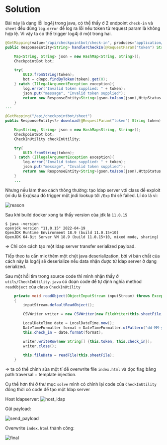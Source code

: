 # Solution

Bài này là dạng lỗi log4j trong java, có thể thấy ở 2 endpoint `check-in` và `sheet` đều dùng `log.error` để log ra lỗi nếu token từ request param là không hợp lệ. Vì vậy ta có thể trigger log4j ở một trong hai.

```java
@GetMapping(value="/api/checkpointbot/check-in", produces="application/json")
public ResponseEntity<String> handlerCheckIn(@RequestParam("token") String token) {

    Map<String, String> json = new HashMap<String, String>();
    CheckpointBot bot;

    try{
        UUID.fromString(token);
        bot = cRepo.findByToken(token).get(0);
    } catch (IllegalArgumentException exception){
        log.error("Invalid token supplied: " + token);
        json.put("message", "Invalid token supplied");
        return new ResponseEntity<String>(gson.toJson(json),HttpStatus.UNAUTHORIZED);
    }
...
```


```java
@GetMapping("/api/checkpointbot/sheet")
public ResponseEntity<?> download(@RequestParam("token") String token) throws Exception {

    Map<String, String> json = new HashMap<String, String>();
    CheckpointBot bot;
    CheckInUtility checkInUtility;

    try{
        UUID.fromString(token);
    } catch (IllegalArgumentException exception){
        log.error("Invalid token supplied: " + token);
        json.put("message", "Invalid token supplied");
        return new ResponseEntity<String>(gson.toJson(json),HttpStatus.UNAUTHORIZED);
    }
    ...
```

Nhưng nếu làm theo cách thông thường: tạo ldap server với class để exploit (ví dụ là Exp)sau đó trigger một jndi lookup tới `/Exp` thì sẽ failed. Lí do là vì:

![reason](https://user-images.githubusercontent.com/77546253/174995110-9f3c269e-5edb-4776-b6f7-775f73913fd7.png)


Sau khi build docker xong ta thấy version của jdk là `11.0.15`

```
$ java -version
openjdk version "11.0.15" 2022-04-19
OpenJDK Runtime Environment 18.9 (build 11.0.15+10)
OpenJDK 64-Bit Server VM 18.9 (build 11.0.15+10, mixed mode, sharing)
```

=> Chỉ còn cách tạo một ldap server transfer serialized payload.

Tiếp theo ta cần mix thêm một chút java deserialization, bởi vì bản chất của cách này là log4j sẽ deserialize nếu data nhận được từ ldap server ở dạng serialized.

Sau một hồi tìm trong source code thì mình nhận thấy ở `utils/CheckInUtility.java` có đoạn code để tự định nghĩa method `readObject` của class `CheckInUtility`


```java
    private void readObject(ObjectInputStream inputStream) throws Exception
    {
        inputStream.defaultReadObject();

        CSVWriter writer = new CSVWriter(new FileWriter(this.sheetFile, true), '|', '\0','\0',"\n");

        LocalDateTime date = LocalDateTime.now();
        DateTimeFormatter format = DateTimeFormatter.ofPattern("dd-MM-yyyy HH:mm:ss");
        this.check_in = date.format(format);

        writer.writeRow(new String[] {this.token, this.check_in});
        writer.close();

        this.fileData = readFile(this.sheetFile);
    }
```

=> ta có thể chỉnh sửa một tí để overwrite file `index.html` và đọc flag bằng path traversal + template injection.

Cụ thể hơn thì ở thư mục `solve` mình có chỉnh lại code của `CheckInUtility` đồng thời có code để tạo một ldap server

Host ldapserver:
![host_ldap](https://user-images.githubusercontent.com/77546253/174995162-4e14ce0f-e5f1-4a3a-b61d-af1cc060acee.png)


Gửi payload:

![send_payload](https://user-images.githubusercontent.com/77546253/174995207-265b900c-66c7-4105-b784-4870b529dd25.png)


Overwrite `index.html` thành công:

![final](https://user-images.githubusercontent.com/77546253/174995239-a1b538b9-87c9-4e11-a930-9f0ca5f5c24d.png)


